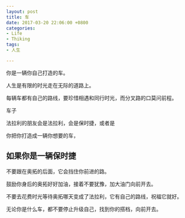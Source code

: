```yaml
---
layout: post
title: 车
date: 2017-03-20 22:06:00 +0800
categories:
- Life
- Thiking
tags:
- 人生

---
```


你是一辆你自己打造的车。

人生是有限的时光走在无际的道路上。

每辆车都有自己的路线，要珍惜相遇和同行时光，而分叉路的口莫问前程。

车子

法拉利的朋友会是法拉利，会是保时捷，或者是

你把你打造成一辆你想要的车，

## 如果你是一辆保时捷

不要跟在奥拓的后面，它会挡住你前进的路。

鼓励你身后的奥拓好好加油，接着不要犹豫，加大油门向前开去。

不要去花费时光等待奥拓哪天变成了法拉利，它有自己的路线，祝福它就好。

无论你是什么车，都不要停止升级自己，找到你的搭档，向前开去。

